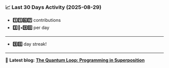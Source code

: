 <!--START_STATS-->
### 📈 Last 30 Days Activity (2025-08-29)  
- **1️⃣1️⃣6️⃣7️⃣** contributions  
- **3️⃣🎱•9️⃣0️⃣** per day
---
- **9️⃣0️⃣** day streak!
---
📝 **Latest blog:** [**The Quantum Loop: Programming in Superposition**](https://andriak.com/blog/quantum-loop)
<!--END_STATS-->
